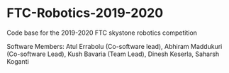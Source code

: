 # FTC-Robotics-2019-2020
Code base for the 2019-2020 FTC skystone robotics competition

Software Members: Atul Errabolu (Co-software lead), Abhiram Maddukuri (Co-software Lead), Kush Bavaria (Team Lead), Dinesh Keserla, Saharsh Koganti
